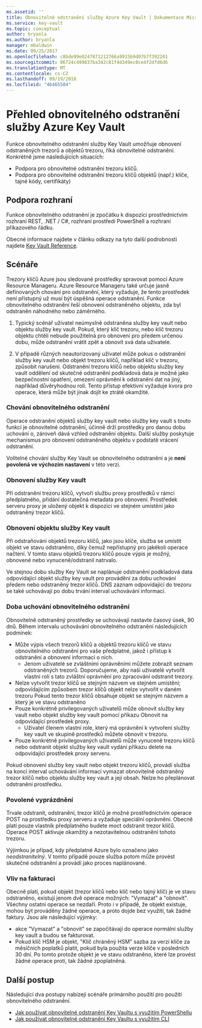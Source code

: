 ```yaml
---
ms.assetid: ''
title: Obnovitelné odstranění služby Azure Key Vault | Dokumentace Microsoftu
ms.service: key-vault
ms.topic: conceptual
author: bryanla
ms.author: bryanla
manager: mbaldwin
ms.date: 09/25/2017
ms.openlocfilehash: c8bde99e0247871212766a9915b9d07b7f392201
ms.sourcegitcommit: 06724c499837ba342c81f4d349ec0ce4f2dfd6d6
ms.translationtype: MT
ms.contentlocale: cs-CZ
ms.lasthandoff: 09/19/2018
ms.locfileid: "46465584"
---
```

# <a name="azure-key-vault-soft-delete-overview"></a>Přehled obnovitelného odstranění služby Azure Key Vault

Funkce obnovitelného odstranění služby Key Vault umožňuje obnovení odstraněných trezorů a objektů trezoru, říká obnovitelné odstranění. Konkrétně jsme následujících situacích:

- Podpora pro obnovitelné odstranění trezoru klíčů.
- Podpora pro obnovitelné odstranění trezoru klíčů objektů (např.) klíče, tajné kódy, certifikáty)

## <a name="supporting-interfaces"></a>Podpora rozhraní

Funkce obnovitelného odstranění je zpočátku k dispozici prostřednictvím rozhraní REST, .NET / C#, rozhraní prostředí PowerShell a rozhraní příkazového řádku.

Obecné informace najdete v článku odkazy na tyto další podrobnosti najdete [Key Vault Reference](https://docs.microsoft.com/azure/key-vault/).

## <a name="scenarios"></a>Scénáře

Trezory klíčů Azure jsou sledované prostředky spravovat pomocí Azure Resource Manageru. Azure Resource Manageru také určuje jasně definovaných chování pro odstranění, který vyžaduje, že tento prostředek není přístupný už musí být úspěšná operace odstranění. Funkce obnovitelného odstranění řeší obnovení odstraněného objektu, zda byl odstraněn náhodného nebo záměrného.

1. Typický scénář uživatel neúmyslně odstraněna služby key vault nebo objektu služby key vault. Pokud, který klíč trezoru, nebo klíč trezoru objektu chtěli nebude použitelná pro obnovení pro předem určenou dobu, může odstranění vrátit zpět a obnovit svá data uživatele.

2. V případě různých neautorizovaný uživatel může pokus o odstranění služby key vault nebo objekt trezoru klíčů, například klíč v trezoru, způsobit narušení. Odstranění trezoru klíčů nebo objektu služby key vault oddělení od skutečné odstranění podkladová data je možné jako bezpečnostní opatření, omezení oprávnění k odstranění dat na jiný, například důvěryhodnou roli. Tento přístup efektivní vyžaduje kvora pro operace, která může být jinak dojít ke ztrátě okamžité.

### <a name="soft-delete-behavior"></a>Chování obnovitelného odstranění

Operace odstranění objektů služby key vault nebo služby key vault s touto funkcí je obnovitelné odstranění, účinně drží prostředky pro danou dobu uchování o, zároveň dává vzhled odstranění objektu. Další služby poskytuje mechanismus pro obnovení odstraněného objektu v podstatě vrácení odstranění. 

Volitelné chování služby Key Vault se obnovitelného odstranění a je **není povolená ve výchozím nastavení** v této verzi. 

### <a name="key-vault-recovery"></a>Obnovení služby Key vault

Při odstranění trezoru klíčů, vytvoří službu proxy prostředků v rámci předplatného, přidání dostatečná metadata pro obnovení. Prostředek serveru proxy je uložený objekt k dispozici ve stejném umístění jako odstraněný trezor klíčů. 

### <a name="key-vault-object-recovery"></a>Obnovení objektu služby Key vault

Při odstraňování objektů trezoru klíčů, jako jsou klíče, služba se umístit objekt ve stavu odstraněno, díky čemuž nepřístupný pro jakékoli operace načtení. V tomto stavu objektů trezoru klíčů pouze výpis je možný, obnovené nebo vynuceně/odstranil natrvalo. 

Ve stejnou dobu služby Key Vault se naplánuje odstranění podkladová data odpovídající objekt služby key vault pro provádění za dobu uchování předem nebo odstraněný trezor klíčů. DNS záznam odpovídající do trezoru se také uchovávají po dobu trvání interval uchovávání informací.

### <a name="soft-delete-retention-period"></a>Doba uchování obnovitelného odstranění

Obnovitelně odstraněný prostředky se uchovávají nastavte časový úsek, 90 dnů. Během intervalu uchovávání obnovitelného odstranění následujících podmínek:

- Může výpis všech trezorů klíčů a objektů trezoru klíčů ve stavu obnovitelného odstranění pro vaše předplatné, jakož i přístup k odstranění a obnovení informací o nich.
    - Jenom uživatelé se zvláštními oprávněními můžete zobrazit seznam odstraněných trezorů. Doporučujeme, aby naši uživatelé vytvořit vlastní roli s tato zvláštní oprávnění pro zpracování odstranit trezory.
- Nelze vytvořit trezor klíčů se stejným názvem ve stejném umístění; odpovídajícím způsobem trezor klíčů objekt nelze vytvořit v daném trezoru Pokud tento trezor klíčů obsahuje objekt se stejným názvem a který je ve stavu odstraněno 
- Pouze konkrétně privilegovaných uživatelů může obnovit služby key vault nebo objekt služby key vault pomocí příkazu Obnovit na odpovídající prostředek proxy.
    - Uživatel členem vlastní role, který má oprávnění k vytvoření služby key vault ve skupině prostředků můžete obnovit v trezoru.
- Pouze konkrétně privilegovaných uživatelů může vynuceně trezoru klíčů nebo odstranit objekt služby key vault vydání příkazu delete na odpovídající prostředek proxy serveru.

Pokud obnovení služby key vault nebo objekt trezoru klíčů, provádí služba na konci interval uchovávání informací vymazat obnovitelně odstraněný trezor klíčů nebo objektu služby key vault a její obsah. Nelze ho přeplánovat odstranění prostředku.

### <a name="permitted-purge"></a>Povolené vyprázdnění

Trvale odstranit, odstranění, trezor klíčů je možné prostřednictvím operace POST na prostředku proxy serveru a vyžaduje speciální oprávnění. Obecně platí pouze vlastník předplatného budete moct odstranit trezor klíčů. Operace POST aktivuje okamžitý a nezotavitelnou odstranění tohoto trezoru. 

Výjimkou je případ, kdy předplatné Azure bylo označeno jako *neodstranitelný*. V tomto případě pouze služba potom může provést skutečné odstranění a provádí jako proces naplánované. 

### <a name="billing-implications"></a>Vliv na fakturaci

Obecně platí, pokud objekt (trezor klíčů nebo klíč nebo tajný klíč) je ve stavu odstraněno, existují jenom dvě operace možných: "Vymazat" a "obnovit". Všechny ostatní operace se nezdaří. Proto i v případě, že objekt existuje, mohou být prováděny žádné operace, a proto dojde bez využití, tak žádné faktury. Jsou ale následující výjimky:

- akce "Vymazat" a "obnovit" se započítávají do operace normální služby key vault a budou se fakturovat.
- Pokud klíč HSM je objekt, "Klíč chráněný HSM" sazba za verzi klíče za měsíčních poplatků platit, pokud byla použita verze klíče v posledních 30 dní. Po tomto protože objekt je ve stavu odstraněno, které lze provést žádné operace proti, tak žádné zpoplatněná.

## <a name="next-steps"></a>Další postup

Následující dva postupy nabízejí scénáře primárního použití pro použití obnovitelného odstranění.

- [Jak používat obnovitelné odstranění Key Vaultu s využitím PowerShellu](key-vault-soft-delete-powershell.md) 
- [Jak používat obnovitelné odstranění Key Vaultu s využitím CLI](key-vault-soft-delete-cli.md)

